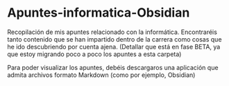 # Apuntes-informatica-Obsidian

Recopilación de mis apuntes relacionado con la informática. Encontraréis tanto contenido que se han impartido 
dentro de la carrera como cosas que he ido descubriendo por cuenta ajena. (Detallar que está en fase BETA, ya
que estoy migrando poco a poco los apuntes a esta carpeta)

Para poder visualizar los apuntes, debéis descargaros una aplicación que admita archivos formato Markdown (como por ejemplo, Obsidian)

